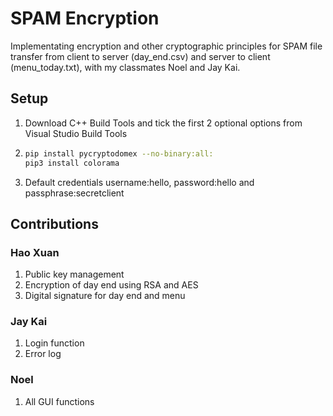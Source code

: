 # SPAM Encryption
Implementating encryption and other cryptographic principles for SPAM file transfer from client to server (day_end.csv) and server to client (menu_today.txt), with my classmates Noel and Jay Kai.  
## Setup
1. Download C++ Build Tools and tick the first 2 optional options from Visual Studio Build Tools
2. ```bash
   pip install pycryptodomex --no-binary:all:
   pip3 install colorama
   ```
3. Default credentials username:hello, password:hello and passphrase:secretclient  
## Contributions
### Hao Xuan
1. Public key management 
2. Encryption of day end using RSA and AES
3. Digital signature for day end and menu
### Jay Kai
1. Login function
2. Error log
### Noel
1. All GUI functions
